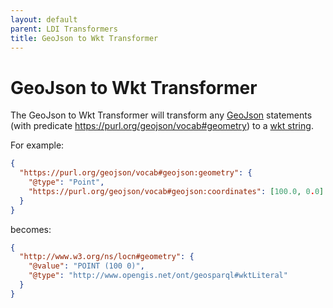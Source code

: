 ```yaml
---
layout: default
parent: LDI Transformers
title: GeoJson to Wkt Transformer
---
```


# GeoJson to Wkt Transformer

The GeoJson to Wkt Transformer will transform any [GeoJson] statements (with predicate https://purl.org/geojson/vocab#geometry) to a [wkt string][WKT].

For example:
```json
{
  "https://purl.org/geojson/vocab#geojson:geometry": {
    "@type": "Point", 
    "https://purl.org/geojson/vocab#geojson:coordinates": [100.0, 0.0]
  }
}
```
becomes:
```json
{
  "http://www.w3.org/ns/locn#geometry": {
    "@value": "POINT (100 0)",
    "@type": "http://www.opengis.net/ont/geosparql#wktLiteral"
  }
}
```

[GeoJson]: https://geojson.org/
[WKT]: https://libgeos.org/specifications/wkt/